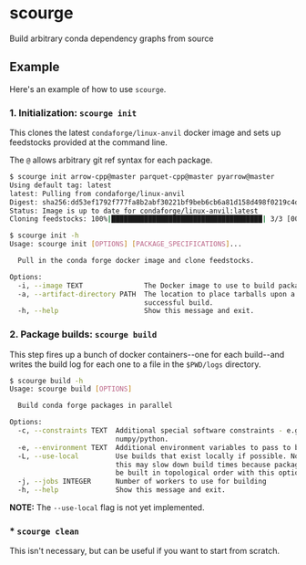 # scourge

Build arbitrary conda dependency graphs from source


## Example

Here's an example of how to use `scourge`.


### 1. Initialization: `scourge init`

This clones the latest ``condaforge/linux-anvil`` docker image and sets up
feedstocks provided at the command line.

The ``@`` allows arbitrary git ref syntax for each package.

```sh
$ scourge init arrow-cpp@master parquet-cpp@master pyarrow@master                            
Using default tag: latest                      
latest: Pulling from condaforge/linux-anvil    
Digest: sha256:dd53ef1792f777fa8b2abf30221bf9beb6cb6a81d158d498f0219c4d475696cd                
Status: Image is up to date for condaforge/linux-anvil:latest                                  
Cloning feedstocks: 100%|█████████████████████████████████████| 3/3 [00:00<00:00, 11.65it/s]
```

```sh
$ scourge init -h
Usage: scourge init [OPTIONS] [PACKAGE_SPECIFICATIONS]...

  Pull in the conda forge docker image and clone feedstocks.

Options:
  -i, --image TEXT               The Docker image to use to build packages.
  -a, --artifact-directory PATH  The location to place tarballs upon a
                                 successful build.
  -h, --help                     Show this message and exit.
```

### 2. Package builds: `scourge build`

This step fires up a bunch of docker containers--one for each build--and writes
the build log for each one to a file in the ``$PWD/logs`` directory.


```sh
$ scourge build -h
Usage: scourge build [OPTIONS]

  Build conda forge packages in parallel

Options:
  -c, --constraints TEXT  Additional special software constraints - e.g.,
                          numpy/python.
  -e, --environment TEXT  Additional environment variables to pass to builds
  -L, --use-local         Use builds that exist locally if possible. Note that
                          this may slow down build times because packages must
                          be built in topological order with this option set.
  -j, --jobs INTEGER      Number of workers to use for building
  -h, --help              Show this message and exit.
```

**NOTE:** The ``--use-local`` flag is not yet implemented.


### * `scourge clean`

This isn't necessary, but can be useful if you want to start from scratch.

